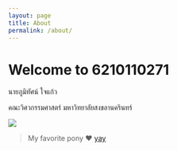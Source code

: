 ```yaml
---
layout: page
title: About
permalink: /about/
---
```

Welcome to 6210110271
=============

นายภูมิทัศน์   ใจแก้ว

คณะวิศวกรรมศาสตร์ มหาวิทยาลัยสงขลานครินทร์

![](https://c.tenor.com/OtbB-lJRWlgAAAAd/chinese-man-explaining-meme.gif)

> My favorite pony ♥
[yay](https://youtu.be/puvstNGKSRI)